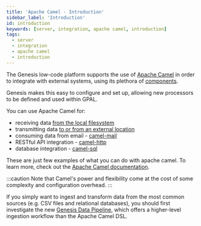 ```yaml
---
title: 'Apache Camel - Introduction'
sidebar_label: 'Introduction'
id: introduction
keywords: [server, integration, apache camel, introduction]
tags:
  - server
  - integration
  - apache camel
  - introduction
---
```



The Genesis low-code platform supports the use of [Apache Camel](https://camel.apache.org/) in order to integrate with external systems, using its plethora of [components](https://camel.apache.org/components/next/index.html).

Genesis makes this easy to configure and set up, allowing new processors to be defined and used within GPAL.

You can use Apache Camel for:

* receiving data [from the local filesystem](../../../../getting-started/use-cases/loading-feed-data/overview/)
* transmitting data [to or from an external location](../../../../getting-started/use-cases/loading-feed-data/sftp-and-encryption/)
* consuming data from email - [camel-mail](https://camel.apache.org/components/3.21.x/mail-component.html)
* RESTful API integration - [camel-http](https://camel.apache.org/components/3.21.x/http-component.html)
* database integration - [camel-sql](https://camel.apache.org/components/3.21.x/sql-component.html)

These are just few examples of what you can do with apache camel. To learn more, check out the [Apache Camel documentation](https://camel.apache.org/docs/).

:::caution
Note that Camel's power and flexibility come at the cost of some complexity and configuration overhead.
:::

If you simply want to ingest and transform data from the most common sources (e.g. CSV files and relational databases), you should first investigate the new [Genesis Data Pipeline](../../../../server/integration/data-pipeline/introduction/), which offers a higher-level ingestion workflow than the Apache Camel DSL.
